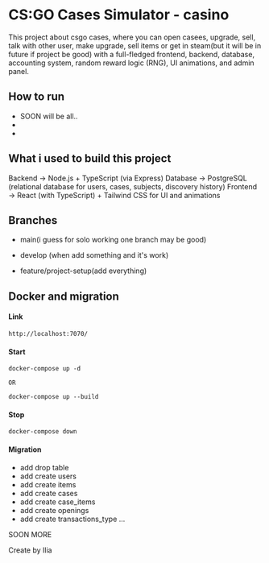 # CS:GO Cases Simulator - casino


This project about csgo cases, where you can open casees, upgrade, sell, talk with other user, make upgrade, sell items or get in steam(but it will be in future if project be good) 
with a full-fledged frontend, backend, database, accounting system, random reward logic (RNG), UI animations, and admin panel.




## How to run 
- SOON will be all..
- 
- 







## What i used to build this project
Backend → Node.js + TypeScript (via Express)
Database → PostgreSQL (relational database for users, cases, subjects, discovery history)
Frontend → React (with TypeScript) + Tailwind CSS for UI and animations





## Branches
- main(i guess for solo working one branch may be good)

- develop (when add something and it's work)

- feature/project-setup(add everything)


## Docker and migration

#### Link

```
http://localhost:7070/
```

#### Start
```
docker-compose up -d

OR

docker-compose up --build
```

#### Stop

```
docker-compose down

```
#### Migration
- add drop table
- add create users
- add create items
- add create cases
- add create case_items
- add create openings
- add create transactions_type
...





SOON MORE

Create by Ilia 


